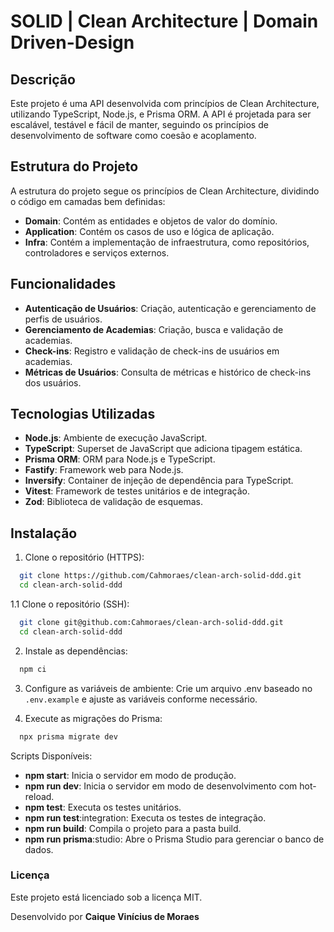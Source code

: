 # SOLID | Clean Architecture | Domain Driven-Design

## Descrição

Este projeto é uma API desenvolvida com princípios de Clean Architecture, utilizando TypeScript, Node.js, e Prisma ORM. A API é projetada para ser escalável, testável e fácil de manter, seguindo os princípios de desenvolvimento de software como coesão e acoplamento.

## Estrutura do Projeto

A estrutura do projeto segue os princípios de Clean Architecture, dividindo o código em camadas bem definidas:

- **Domain**: Contém as entidades e objetos de valor do domínio.
- **Application**: Contém os casos de uso e lógica de aplicação.
- **Infra**: Contém a implementação de infraestrutura, como repositórios, controladores e serviços externos.

## Funcionalidades

- **Autenticação de Usuários**: Criação, autenticação e gerenciamento de perfis de usuários.
- **Gerenciamento de Academias**: Criação, busca e validação de academias.
- **Check-ins**: Registro e validação de check-ins de usuários em academias.
- **Métricas de Usuários**: Consulta de métricas e histórico de check-ins dos usuários.

## Tecnologias Utilizadas

- **Node.js**: Ambiente de execução JavaScript.
- **TypeScript**: Superset de JavaScript que adiciona tipagem estática.
- **Prisma ORM**: ORM para Node.js e TypeScript.
- **Fastify**: Framework web para Node.js.
- **Inversify**: Container de injeção de dependência para TypeScript.
- **Vitest**: Framework de testes unitários e de integração.
- **Zod**: Biblioteca de validação de esquemas.

## Instalação

1. Clone o repositório (HTTPS):
```sh
  git clone https://github.com/Cahmoraes/clean-arch-solid-ddd.git
  cd clean-arch-solid-ddd
```

1.1 Clone o repositório (SSH):
```sh
  git clone git@github.com:Cahmoraes/clean-arch-solid-ddd.git
  cd clean-arch-solid-ddd
```


2. Instale as dependências:
```sh
  npm ci
```

3. Configure as variáveis de ambiente: Crie um arquivo .env baseado no `.env.example` e ajuste as variáveis conforme necessário.

4. Execute as migrações do Prisma:

```sh
  npx prisma migrate dev
```

Scripts Disponíveis:
  - **npm start**: Inicia o servidor em modo de produção.
  - **npm run dev**: Inicia o servidor em modo de desenvolvimento com hot-reload.
  - **npm test**: Executa os testes unitários.
  - **npm run test**:integration: Executa os testes de integração.
  - **npm run build**: Compila o projeto para a pasta build.
  - **npm run prisma**:studio: Abre o Prisma Studio para gerenciar o banco de dados.

### Licença
Este projeto está licenciado sob a licença MIT. 

Desenvolvido por **Caique Vinícius de Moraes**

